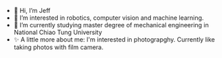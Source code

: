 - 👋 Hi, I’m Jeff
- 👀 I’m interested in robotics, computer vision and machine learning.
- 🌱 I’m currently studying master degree of mechanical engineering in National Chiao Tung University
- ✨ A little more about me: I'm interested in photograpghy. Currently like taking photos with film camera. 
<!---
yvezz10/yvezz10 is a ✨ special ✨ repository because its `README.md` (this file) appears on your GitHub profile.
You can click the Preview link to take a look at your changes.
--->
